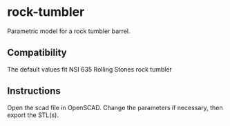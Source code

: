 # rock-tumbler

Parametric model for a rock tumbler barrel.

## Compatibility
The default values fit NSI 635 Rolling Stones rock tumbler

## Instructions
Open the scad file in OpenSCAD. Change the parameters if necessary, then export the STL(s).

